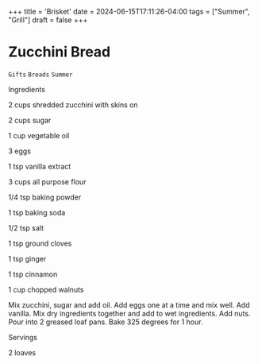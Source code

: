 +++
title = 'Brisket'
date = 2024-06-15T17:11:26-04:00
tags = ["Summer", "Grill"]
draft = false
+++
# Zucchini Bread

`Gifts` `Breads` `Summer`

 

  Ingredients  

  2 cups shredded zucchini with skins on

2 cups sugar

1 cup vegetable oil

3 eggs

1 tsp vanilla extract

3 cups all purpose flour

1/4 tsp baking powder

1 tsp baking soda

1/2 tsp salt

1 tsp ground cloves

1 tsp ginger

1 tsp cinnamon

1 cup chopped walnuts

Mix zucchini, sugar and add oil. Add eggs one at a time and mix well. Add vanilla. Mix dry ingredients together and add to wet ingredients. Add nuts. Pour into 2 greased loaf pans. Bake 325 degrees for 1 hour.  

   Servings  

  2 loaves  

 
